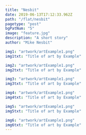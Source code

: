 ```yaml
---
title: "Nesbit"
date: 2019-06-13T17:12:33.962Z
path: "/flat/nesbit"
pagetype: "post"
bgPatNum: "5"
image: "feature.jpg"
description: "A short story"
author: "Mike Nesbit"

img1: "artwork/artExample1.png"
img1txt: "Title of art by Example"

img2: "artwork/artExample1.png"
img2txt: "Title of art by Example"

img3: "artwork/artExample1.png"
img3txt: "Title of art by Example"

img4: "artwork/artExample1.png"
img4txt: "Title of art by Example"

img5: "artwork/artExample1.png"
img5txt: "Title of art by Example"

img6: "artwork/artExample1.png"
img6txt: "Title of art by Example"
---
```


